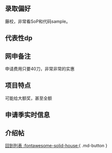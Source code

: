 ## 录取偏好
藤校，非常看SoP和代码sample。
## 代表性dp

## 网申备注
申请费用只要40刀，非常非常的实惠
## 项目特点
可能给大额奖，甚至全额
## 申请季实时信息

## 介绍帖

[回到列表 :fontawesome-solid-house:](选校梯度.md){ .md-button }
